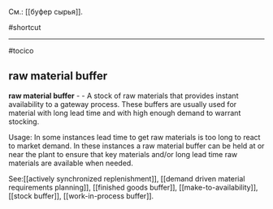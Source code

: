 См.: [[буфер сырья]].

#shortcut




<hr/>

#tocico

## raw material buffer

<b>raw material buffer</b> - - A stock of raw materials that provides instant availability to a gateway process.  These buffers are usually used for material with long lead time and with high enough demand to warrant stocking.



Usage: In some instances lead time to get raw materials is too long to react to market demand. In these instances a raw material buffer can be held at or near the plant to ensure that key materials and/or long lead time raw materials are available when needed. 



See:[[actively synchronized replenishment]], [[demand driven material requirements planning]], [[finished goods buffer]], [[make-to-availability]], [[stock buffer]], [[work-in-process buffer]].
